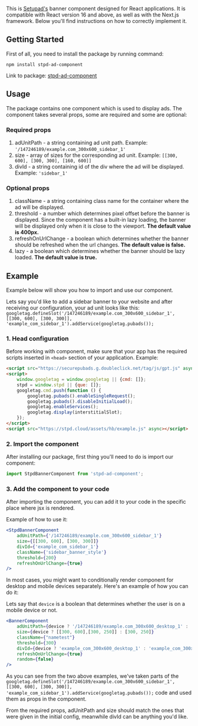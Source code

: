 This is [Setupad's](https://setupad.com/?utm_source=npmjs&utm_medium=link&utm_campaign=stpd-ad-component) banner component designed for React applications. It is compatible with React version 16 and above, as well as with the Next.js framework. Below you'll find instructions on how to correctly implement it.

## Getting Started

First of all, you need to install the package by running command:

`npm install stpd-ad-component`

Link to package: [stpd-ad-component](https://www.npmjs.com/package/stpd-ad-component)

## Usage

The package contains one component which is used to display ads. The component takes several props, some are required and some are optional:

### Required props

1. adUnitPath - a string containing ad unit path. Example: `'/147246189/example.com_300x600_sidebar_1'`
2. size - array of sizes for the corresponding ad unit. Example: `[[300, 600], [300, 300], [160, 600]]`
3. divId - a string containing id of the div where the ad will be displayed. Example: `'sidebar_1'`

### Optional props

1. className - a string containing class name for the container where the ad will be displayed.
2. threshold - a number which determines pixel offset before the banner is displayed. Since the component has a built-in lazy loading, the banner will be displayed only when it is close to the viewport. **The default value is 400px.**
3. refreshOnUrlChange - a boolean which determines whether the banner should be refreshed when the url changes. **The default value is false.**
4. lazy - a boolean which determines whether the banner should be lazy loaded. **The default value is true.**

## Example

Example below will show you how to import and use our component.

Lets say you'd like to add a sidebar banner to your website and after receiving our configuration, your ad unit looks like this: `googletag.defineSlot('/147246189/example.com_300x600_sidebar_1', [[300, 600], [300, 300]], 'example_com_sidebar_1').addService(googletag.pubads());`

### 1. Head configuration

Before working with component, make sure that your app has the required scripts inserted in `<head>` section of your application. Example:

```html
<script src="https://securepubads.g.doubleclick.net/tag/js/gpt.js" async></script>
<script>
    window.googletag = window.googletag || {cmd: []};
    stpd = window.stpd || {que: []};
    googletag.cmd.push(function () {
        googletag.pubads().enableSingleRequest();
        googletag.pubads().disableInitialLoad();
        googletag.enableServices();
        googletag.display(interstitialSlot);
    });
</script>
<script src="https://stpd.cloud/assets/hb/example.js" async></script>
```



### 2. Import the component

After installing our package, first thing you'll need to do is import our component:

```jsx
import StpdBannerComponent from 'stpd-ad-component';
```


### 3. Add the component to your code

After importing the component, you can add it to your code in the specific place where jsx is rendered.

Example of how to use it:

```jsx
<StpdBannerComponent
    adUnitPath={'/147246189/example.com_300x600_sidebar_1'}
    size={[[300, 600], [300, 300]]}
    divId={'example_com_sidebar_1'}
    className={'sidebar_banner_style'}
    threshold={200}
    refreshOnUrlChange={true}
/>
```

In most cases, you might want to conditionally render component for desktop and mobile devices separately. Here's an example of how you can do it:

Lets say that ```device``` is a boolean that determines whether the user is on a mobile device or not.

```jsx
<BannerComponent
    adUnitPath={device ? '/147246189/example.com_300x600_desktop_1' : '/147246189/example.com_300x250_mobile_1'}
    size={device ? [[300, 600],[300, 250]] : [300, 250]}
    className={"nametest"}
    threshold={300}
    divId={device ? 'example_com_300x600_desktop_1' : 'example_com_300x250_mobile_1'}
    refreshOnUrlChange={true}
    random={false}
/>
``` 

As you can see from the two above examples, we've taken parts of the `googletag.defineSlot('/147246189/example.com_300x600_sidebar_1', [[300, 600], [300, 300]], 'example_com_sidebar_1').addService(googletag.pubads());` code and used them as props in the component.

From the required props, adUnitPath and size should match the ones that were given in the initial config, meanwhile divId can be anything you'd like.

